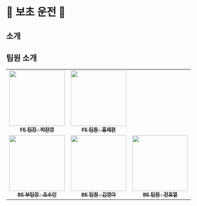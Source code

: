 # 🚗 보초 운전 🚕
## 소개

## 팀원 소개
<table>
  <tbody>
    <tr>
      <td align="center"><a href="https://github.com/Dolphin-PC"><img src="" width="150px;" alt=""/><br /><sub><b>FE 팀장 : 박찬영 </b></sub></a><br /></td>
      <td align="center"><a href="https://github.com/hyeon9808"><img src="" width="150px;" alt=""/><br /><sub><b>FE 팀원 : 홍채현 </b></sub></a><br /></td></tr>
      <td align="center"><a href="https://github.com/whtndls"><img src="" width="150px;" alt=""/><br /><sub><b>BE 부팀장 : 조수인 </b></sub></a><br /></td>
      <td align="center"><a href="https://github.com/young219257"><img src="" width="150px;" alt=""/><br /><sub><b>BE 팀원 : 김영아 </b></sub></a><br /></td>
      <td align="center"><a href="https://github.com/hyoyeolking"><img src="" width="150px;" alt=""/><br /><sub><b>BE 팀원 : 전효열 </b></sub></a><br /></td>
    </tr>
  </tbody>
</table>
